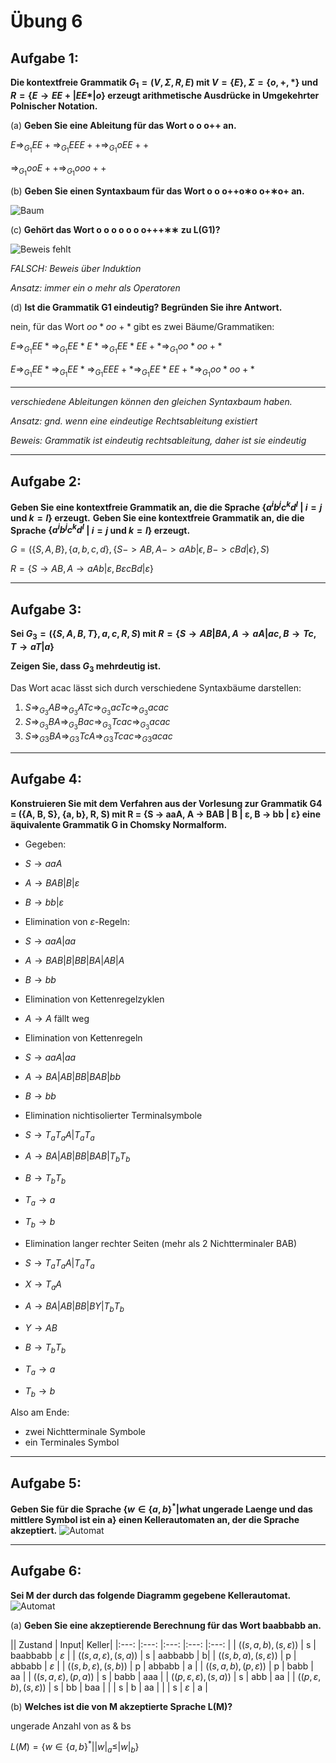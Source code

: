 # Übung 6
## Aufgabe 1:
**Die kontextfreie Grammatik $G_1 = (V,\Sigma,R,E)$ mit $V = \{E\}$, $\Sigma = \{o, +, * \}$ und $R = \{E \rightarrow E E + | E E * | o\}$
erzeugt arithmetische Ausdrücke in Umgekehrter Polnischer Notation.**

(a) **Geben Sie eine Ableitung für das Wort o o o++ an.**

$E \Rightarrow_{G_1} EE+ \Rightarrow_{G_1} EEE++ \Rightarrow_{G_1} oEE++$

$\Rightarrow_{G_1} ooE++ \Rightarrow_{G_1} ooo++$

(b) **Geben Sie einen Syntaxbaum für das Wort o o o++o∗o o+∗o+ an.**

![Baum](Aufgabe1b.svg)

(c) **Gehört das Wort o o o o o o o+++∗∗ zu L(G1)?**

![Beweis fehlt](Aufgabe1c.png)

*FALSCH: Beweis über Induktion*

*Ansatz: immer ein o mehr als Operatoren*

(d) **Ist die Grammatik G1 eindeutig? Begründen Sie ihre Antwort.**

nein, für das Wort $oo*oo+*$ gibt es zwei Bäume/Grammatiken:

$E  \Rightarrow_{G_1} EE* \Rightarrow_{G_1} EE*E* \Rightarrow_{G_1} EE*EE+* \Rightarrow_{G_1} oo*oo+*$

$E \Rightarrow_{G_1} EE* \Rightarrow_{G_1} EE* \Rightarrow_{G_1} EEE+* \Rightarrow_{G_1} EE*EE+* \Rightarrow_{G_1} oo*oo+*$

---
*verschiedene Ableitungen können den gleichen Syntaxbaum haben.*

*Ansatz: gnd. wenn eine eindeutige Rechtsableitung existiert*

*Beweis: Grammatik ist eindeutig rechtsableitung, daher ist sie eindeutig*

---
## Aufgabe 2:
**Geben Sie eine kontextfreie Grammatik an, die die Sprache $\{a^ib^jc^kd^l$ | $i = j$ und $k = l$} erzeugt.**
**Geben Sie eine kontextfreie Grammatik an, die die Sprache $\{a^ib^jc^kd^l$ | $i = j$ und $k = l$} erzeugt.**

 $G=(\{S,A,B \}, \{a,b,c,d\}, \{S -> AB, A -> aAb|\epsilon, B -> cBd|\epsilon\},S)$

 $R=\{S \rightarrow AB, A \rightarrow aAb| \varepsilon, B \varepsilon cBd | \varepsilon \}$

---
## Aufgabe 3:
**Sei $G_3 = (\{S,A,B,T\},{a,c},R,S)$ mit $R=\{S \rightarrow AB|BA, A \rightarrow aA|ac, B \rightarrow Tc, T \rightarrow  aT |a\}$**

**Zeigen Sie, dass $G_3$ mehrdeutig ist.**

Das Wort acac lässt sich durch verschiedene Syntaxbäume darstellen:
1. $S \Rightarrow_{G_3} AB \Rightarrow_{G_3} ATc \Rightarrow_{G_3} acTc \Rightarrow_{G_3} acac$
2. $S \Rightarrow_{G_3} BA \Rightarrow_{G_3} Bac \Rightarrow_{G_3} Tcac \Rightarrow_{G_3} acac$
3. $S \Rightarrow_{G3} BA \Rightarrow_{G3} TcA \Rightarrow_{G3} Tcac \Rightarrow_{G3} acac$

---
## Aufgabe 4:
**Konstruieren Sie mit dem Verfahren aus der Vorlesung zur Grammatik G4 = ({A, B, S}, {a, b}, R, S) mit R = {S → aaA, A → BAB | B | ε, B → bb | ε} eine äquivalente Grammatik G in Chomsky Normalform.**

* Gegeben:
 *  $S \rightarrow aaA$
 * $A \rightarrow BAB | B | \varepsilon$
 * $B \rightarrow bb | \varepsilon$

* Elimination von $\varepsilon$-Regeln:
 * $S \rightarrow aaA | aa$
 * $A \rightarrow BAB | B | BB | BA | AB | A$
 * $B \rightarrow bb$

* Elimination von Kettenregelzyklen
 * $A \rightarrow A$ fällt weg

* Elimination von Kettenregeln
 * $S \rightarrow aaA | aa$
 * $A \rightarrow BA | AB | BB | BAB | bb$
 * $B \rightarrow bb$

* Elimination nichtisolierter Terminalsymbole
 * $S \rightarrow T_aT_aA| T_aT_a$
 * $A \rightarrow BA | AB | BB | BAB | T_bT_b$
 * $B \rightarrow T_bT_b$
 * $T_a \rightarrow a$
 * $T_b \rightarrow b$

* Elimination langer rechter Seiten (mehr als 2 Nichtterminaler BAB)
* $S \rightarrow T_aT_aA| T_aT_a$
* $X \rightarrow T_aA$
* $A \rightarrow BA | AB | BB | BY | T_bT_b$
* $Y \rightarrow AB$
* $B \rightarrow T_bT_b$
* $T_a \rightarrow a$
* $T_b \rightarrow b$

Also am Ende:
* zwei Nichtterminale Symbole
* ein Terminales Symbol

---
## Aufgabe 5:
**Geben Sie für die Sprache $\{w \in \{a,b\}^* | w \text{hat ungerade Laenge und das mittlere Symbol ist ein a} \}$
einen Kellerautomaten an, der die Sprache akzeptiert.**
![Automat](Aufgabe5.jpg)

---
## Aufgabe 6:
**Sei M der durch das folgende Diagramm gegebene Kellerautomat.**
![Automat](Kellerautomat.png)

(a) **Geben Sie eine akzeptierende Berechnung für das Wort baabbabb an.**

|| Zustand | Input| Keller|
|:---: |:---: |:---: |:---: |:---: |
| $((s,a,b),(s,\varepsilon))$ | s | baabbabb | $\varepsilon$ |
| $((s,a,\varepsilon),(s,a))$ | s |  aabbabb |       b|
| $((s,b,a),(s,\varepsilon))$ | p |   abbabb | $\varepsilon$       |
| $((s,b,\varepsilon),(s,b))$ | p |   abbabb |       a       |
| $((s,a,b),(p,\varepsilon))$ | p |     babb |      aa       |
| $((s,a,\varepsilon),(p,a))$ | s |     babb |     aaa       |
| $((p,\varepsilon,\varepsilon),(s,a))$ | s |      abb |      aa       |
| $((p,\varepsilon, b),(s,\varepsilon))$ | s |       bb |     baa       |
|        | s |        b |      aa       |
|        | s | $\varepsilon$ |  a       |

(b) **Welches ist die von M akzeptierte Sprache L(M)?**

ungerade Anzahl von as & bs

$L(M)=\{w \in \{a,b\}^* | |w|_a \leq |w|_b \}$
